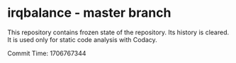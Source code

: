 # irqbalance - master branch

This repository contains frozen state of the repository.
Its history is cleared. It is used only for static code
analysis with Codacy.

Commit Time: 1706767344